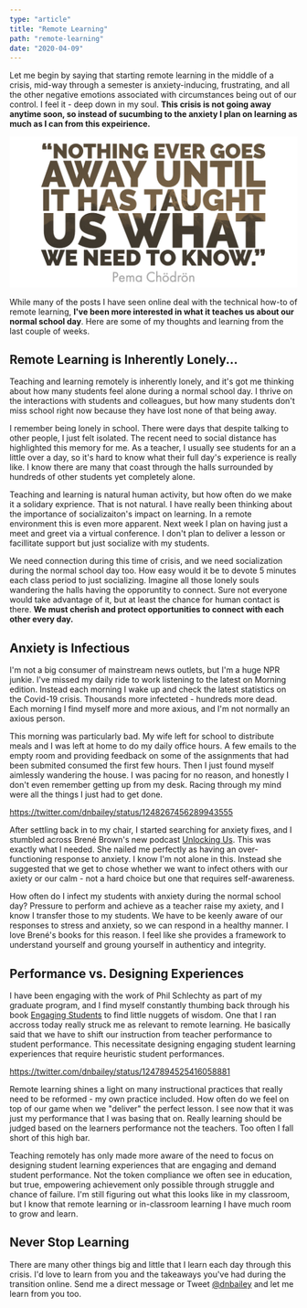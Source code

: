 ```yaml
---
type: "article"
title: "Remote Learning"
path: "remote-learning"
date: "2020-04-09"
---
```


Let me begin by saying that starting remote learning in the middle of a crisis, mid-way through a semester is anxiety-inducing, frustrating, and all the other negative emotions associated with circumstances being out of our control. I feel it - deep down in my soul. **This crisis is not going away anytime soon, so instead of sucumbing to the anxiety I plan on learning as much as I can from this expeirience.**

![Pema Chödrön Quote](pema-chodron.png " ")

While many of the posts I have seen online deal with the technical how-to of remote learning, **I've been more interested in what it teaches us about our normal school day**. Here are some of my thoughts and learning from the last couple of weeks.

## Remote Learning is Inherently Lonely...

Teaching and learning remotely is inherently lonely, and it's got me thinking about how many students feel alone during a normal school day. I thrive on the interactions with students and colleagues, but how many students don't miss school right now because they have lost none of that being away.

I remember being lonely in school. There were days that despite talking to other people, I just felt isolated. The recent need to social distance has highlighted this memory for me. As a teacher, I usually see students for an a little over a day, so it's hard to know what their full day's experience is really like. I know there are many that coast through the halls surrounded by hundreds of other students yet completely alone.

Teaching and learning is natural human activity, but how often do we make it a solidary exprience. That is not natural. I have really been thinking about the importance of socializaiton's impact on learning. In a remote environment this is even more apparent. Next week I plan on having just a meet and greet via a virtual conference. I don't plan to deliver a lesson or facillitate support but just socialize with my students.

We need connection during this time of crisis, and we need socialization during the normal school day too. How easy would it be to devote 5 minutes each class period to just socializing. Imagine all those lonely souls wandering the halls having the opporuntity to connect. Sure not everyone would take advantage of it, but at least the chance for human contact is there. **We must cherish and protect opportunities to connect with each other every day.**

## Anxiety is Infectious

I'm not a big consumer of mainstream news outlets, but I'm a huge NPR junkie. I've missed my daily ride to work listening to the latest on Morning edition. Instead each morning I wake up and check the latest statistics on the Covid-19 crisis. Thousands more infecteted - hundreds more dead. Each morning I find myself more and more axious, and I'm not normally an axious person.

This morning was particularly bad. My wife left for school to distribute meals and I was left at home to do my daily office hours. A few emails to the empty room and providing feedback on some of the assignments that had been submited consumed the first few hours. Then I just found myself aimlessly wandering the house. I was pacing for no reason, and honestly I don't even remember getting up from my desk. Racing through my mind were all the things I just had to get done.

https://twitter.com/dnbailey/status/1248267456289943555

After settling back in to my chair, I started searching for anxiety fixes, and I stumbled across Brené Brown's new podcast [Unlocking Us](https://brenebrown.com/podcast/introducing-unlocking-us/). This was exactly what I needed. She nailed me perfectly as having an over-functioning response to anxiety. I know I'm not alone in this. Instead she suggested that we get to chose whether we want to infect others with our axiety or our calm - not a hard choice but one that requires self-awareness.

How often do I infect my students with anxiety during the normal school day? Pressure to perform and achieve as a teacher raise my axiety, and I know I transfer those to my students. We have to be keenly aware of our responses to stress and anxiety, so we can respond in a healthy manner. I love Brené's books for this reason. I feel like she provides a framework to understand yourself and groung yourself in authenticy and integrity.

## Performance vs. Designing Experiences

I have been engaging with the work of Phil Schlechty as part of my graduate program, and I find myself constantly thumbing back through his book [Engaging Students](https://www.amazon.com/Engaging-Students-Phillip-C-Schlechty/dp/0470640081) to find little nuggets of wisdom. One that I ran accross today really struck me as relevant to remote learning. He basically said that we have to shift our instruction from teacher performance to student performance. This necessitate designing engaging student learning experiences that require heuristic student performances.

https://twitter.com/dnbailey/status/1247894525416058881

Remote learning shines a light on many instructional practices that really need to be reformed - my own practice included. How often do we feel on top of our game when we "deliver" the perfect lesson. I see now that it was just my performance that I was basing that on. Really learning should be judged based on the learners performance not the teachers. Too often I fall short of this high bar.

Teaching remotely has only made more aware of the need to focus on designing student learning experiences that are engaging and demand student performance. Not the token compliance we often see in education, but true, empowering achievement only possible through struggle and chance of failure. I'm still figuring out what this looks like in my classroom, but I know that remote learning or in-classroom learning I have much room to grow and learn.

## Never Stop Learning

There are many other things big and little that I learn each day through this crisis. I'd love to learn from you and the takeaways you've had during the transition online. Send me a direct message or Tweet [@dnbailey](https://twitter.com/dnbailey) and let me learn from you too.
